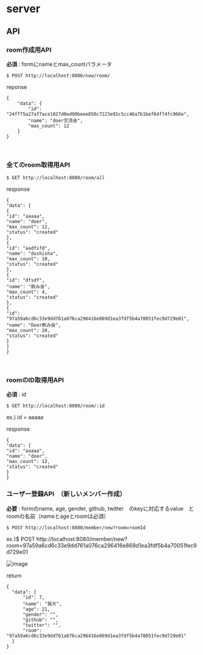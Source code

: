 # server

## API

### room作成用API　　

**必須** : formにnameとmax_countパラメータ

```
$ POST http://localhost:8080/new/room/
```

reponse
```
{
    "data": {
        "id": "24ff75a27af7ace1027d0ed00beee850c7223e91c5cc46a7b1bef64f74fc966e",
        "name": "doer交流会",
        "max_count": 12
    }
}
```

<br>

<!-- websoket roomID 指定
```
ws?room=<id>
```

<br>
 -->
 
 
 ### 全てのroom取得用API　　

 ```
 $ GET http://localhost:8080/room/all
 ```
 
 response
 ```
 {
"data": [
{
"id": "aaaaa",
"name": "doer",
"max_count": 12,
"status": "created"
},
{
"id": "aadfsfd",
"name": "doshisha",
"max_count": 10,
"status": "created"
},
{
"id": "dfsdf",
"name": "飲み会",
"max_count": 4,
"status": "created"
},
{
"id": "97a59a6cd6c33e9dd761a076ca296416e869d1ea3fdf5b4a70051fec9d729e01",
"name": "Doer飲み会",
"max_count": 20,
"status": "created"
}
]
}
 ```
 <br>

<!-- websoket roomID 指定
```

```

<br>
 -->
 
 
  ### roomのID取得用API　　
  
  **必須** : id
  
  ```
  $ GET http://localhost:8080/room/:id
  ```
  
  ex.) id = aaaaa
  
  response
 ```
 {
"data": {
"id": "aaaaa",
"name": "doer",
"max_count": 12,
"status": "created"
}
}
 ```
 
 ### ユーザー登録API　（新しいメンバー作成）
 
 **必要** : formのname, age, gender, github, twitter　のkeyに対応するvalue　とroomの名前（nameとageとroomは必須）
 
  ```
  $ POST http://localhost:8080/member/new?room=roomId
  ```
  
  ex.)$ POST http://localhost:8080/member/new?room=97a59a6cd6c33e9dd761a076ca296416e869d1ea3fdf5b4a70051fec9d729e01
  
  
  ![image](https://user-images.githubusercontent.com/106072372/177939722-4c5da565-eda3-4395-a27a-8dfc75c42761.png)

return
  ```
  {
    "data": {
        "id": 7,
        "name": "晃大",
        "age": 21,
        "gender": "",
        "github": "",
        "twitter": "",
        "room": "97a59a6cd6c33e9dd761a076ca296416e869d1ea3fdf5b4a70051fec9d729e01"
    }
}
  ```
  
 
